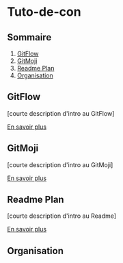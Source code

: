 # Tuto-de-con

## Sommaire
1. [GitFlow](#gitflow-1)
2. [GitMoji](#gitmoji)
3. [Readme Plan](#readme-plan)
4. [Organisation](#organisation)

## GitFlow
[courte description d'intro au GitFlow]

[En savoir plus]()

## GitMoji
[courte description d'intro au GitMoji]

[En savoir plus]()

## Readme Plan
[courte description d'intro au Readme]

[En savoir plus]()

## Organisation
